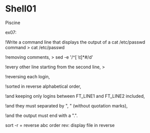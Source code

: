 # Shell01
Piscine

ex07: 

!Write a command line that displays the output of a cat /etc/passwd command     > cat /etc/passwd

!removing comments,     > sed -e '/^[ \t]*#/d'

!every other line starting from the second line,    > 

!reversing each login, 

!sorted in reverse alphabetical order, 

!and keeping only logins between FT_LINE1 and FT_LINE2 included, 

!and they must separated by ", " (without quotation marks), 

!and the output must end with a ".".


sort -r = reverse abc order
rev: display file in reverse
